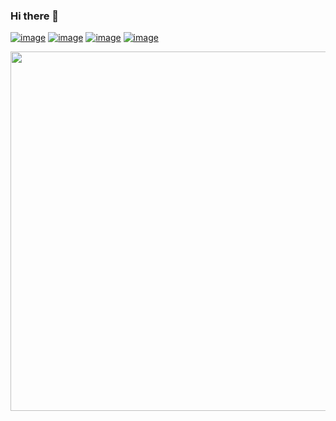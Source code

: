 ### Hi there 👋

[![image](https://img.shields.io/badge/LinkedIn-0077B5?style=for-the-badge&logo=linkedin&logoColor=white)](https://www.linkedin.com/in/diogoleal/)
[![image](https://img.shields.io/badge/Instagram-E4405F?style=for-the-badge&logo=instagram&logoColor=white)](https://www.instagram.com/estranh0/)
[![image](https://img.shields.io/badge/Twitter-1DA1F2?style=for-the-badge&logo=twitter&logoColor=white)](https://twitter.com/diogoleal)
[![image](https://img.shields.io/badge/Gmail-D14836?style=for-the-badge&logo=gmail&logoColor=white)](mailto:diogo@diogoleal.com)

<img width="575px" src="https://github-readme-stats.vercel.app/api?username=diogoleal&theme=dark&show_icons=true&count_private=true" />
